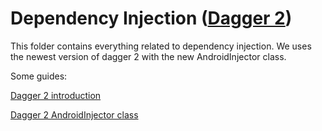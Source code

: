 # Dependency Injection ([Dagger 2](https://google.github.io/dagger/))

This folder contains everything related to dependency injection. We uses the newest version of dagger 2
with the new AndroidInjector class.

Some guides:

[Dagger 2 introduction](https://blog.mindorks.com/introduction-to-dagger-2-using-dependency-injection-in-android-part-1-223289c2a01b)

[Dagger 2 AndroidInjector class](https://medium.com/@iammert/new-android-injector-with-dagger-2-part-1-8baa60152abe)